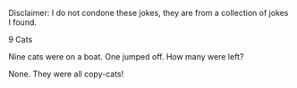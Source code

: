 Disclaimer: I do not condone these jokes, they are from a collection of jokes I found.

9 Cats

Nine cats were on a boat. One jumped off. How many were left?



None. They were all copy-cats!

